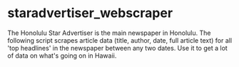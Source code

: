 # staradvertiser_webscraper
The Honolulu Star Advertiser is the main newspaper in Honolulu.
The following script scrapes article data (title, author, date, full article text) for all 'top headlines' in the newspaper between any two dates. Use it to get a lot of data on what's going on in Hawaii.
